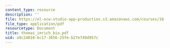 ```yaml
---
content_type: resource
description: ''
file: https://ol-ocw-studio-app-production.s3.amazonaws.com/courses/16-885j-aircraft-systems-engineering-fall-2004/a9c24010bc17365625feb27e749d957c_thomas_imrich_bio.pdf
file_type: application/pdf
resourcetype: Document
title: thomas_imrich_bio.pdf
uid: a9c24010-bc17-3656-25fe-b27e749d957c
---
```

